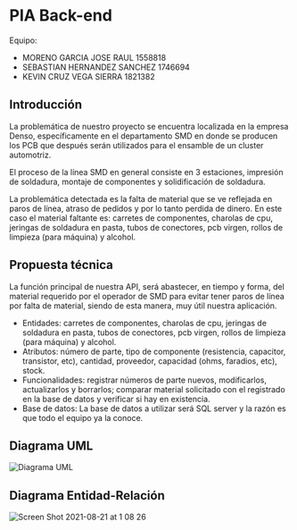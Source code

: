 # PIA Back-end
Equipo:

* MORENO GARCIA JOSE RAUL 1558818
* SEBASTIAN HERNANDEZ SANCHEZ 1746694
* KEVIN CRUZ VEGA SIERRA 1821382

## Introducción
La problemática de nuestro proyecto se encuentra localizada en la empresa Denso, específicamente en el departamento SMD en donde se producen los PCB que después serán utilizados para el ensamble de un cluster automotriz. 

El proceso de la línea SMD en general consiste en 3 estaciones, impresión de soldadura, montaje de componentes y solidificación de soldadura.

La problemática detectada es la falta de material que se ve reflejada en paros de línea, atraso de pedidos y por lo tanto perdida de dinero. En este caso el material faltante es: carretes de componentes, charolas de cpu, jeringas de soldadura en pasta, tubos de conectores, pcb virgen, rollos de limpieza (para máquina) y alcohol.

## Propuesta técnica
La función principal de nuestra API, será abastecer, en tiempo y forma, del material requerido por el operador de SMD para evitar tener paros de línea por falta de material, siendo de esta manera, muy útil nuestra aplicación.
* Entidades: carretes de componentes, charolas de cpu, jeringas de soldadura en pasta, tubos de conectores, pcb virgen, rollos de limpieza (para máquina) y alcohol.
* Atributos: número de parte, tipo de componente (resistencia, capacitor, transistor, etc), cantidad, proveedor, capacidad (ohms, faradios, etc), stock.
* Funcionalidades: registrar números de parte nuevos, modificarlos, actualizarlos y borrarlos; comparar material solicitado con el registrado en la base de datos y verificar si hay en existencia.
* Base de datos: La base de datos a utilizar será SQL server y la razón es que todo el equipo ya la conoce.

## Diagrama UML

![Diagrama UML](https://user-images.githubusercontent.com/89288570/130314219-43da48aa-1723-4d67-9f44-f21345017693.png)

## Diagrama Entidad-Relación

![Screen Shot 2021-08-21 at 1 08 26](https://user-images.githubusercontent.com/71417348/130313269-f360005c-7cee-4a63-a65e-4d944622f3e7.png)

